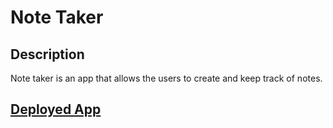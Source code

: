 # Note Taker

## Description
Note taker is an app that allows the users to create and keep track of notes.

## [Deployed App](https://git.heroku.com/notetaker-jeevan-johal.git)
